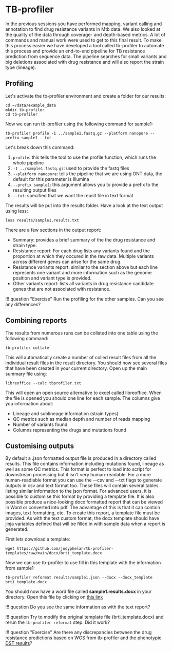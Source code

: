 # TB-profiler

In the previous sessions you have performed mapping, variant calling and annotation to find drug resistance variants in Mtb data. We also looked at the quality of the data through coverage- and depth-based metrics. A lot of commands and manual work were used to get to this final result. To make this process easier we have developed a tool called tb-profiler to automate this process and provide an end-to-end pipeline for TB resistance prediction from sequence data. The pipeline searches for small variants and big deletions associated with drug resistance and will also report the strain type (lineage). 

## Profiling

Let's activate the tb-profiler environment and create a folder for our results:

```
cd ~/data/example_data
mkdir tb-profiler
cd tb-profiler
```

Now we can run tb-profiler using the following command for sample1:

```
tb-profiler profile -1 ../sample1.fastq.gz --platform nanopore --prefix sample1 --txt
```

Let's break down this command:

1. `profile`: this tells the tool to use the profile function, which runs the whole pipeline 
2. `-1 ../sample1.fastq.gz`: used to provide the fastq files
3. `--platform nanopore`: tells the pipeline that we are using ONT data, the default for this parameter is Illumina
4. `--prefix sample1`: this argument allows you to provide a prefix to the resulting output files
5. `--txt`: specified that we want the reuslt file in text format

The results will be put into the results folder. Have a look at the text output using less:

```
less results/sample1.results.txt
```

There are a few sections in the output report:

* Summary: provides a brief summary of the the drug resistance and strain type.
* Resistance report: For each drug lists any variants found and the proportion at which they occured in the raw data. Multiple variants across different genes can arise for the same drug.
* Resistance variants report: similar to the section above but each line represents one variant and more information such as the genome position and variant type is provided.
* Other variants report: lists all variants in drug resistance candidate genes that are not associated with resistance.

!!! question "Exercise"
    Run the profiling for the other samples. Can you see any differences?

## Combining reports

The results from numerous runs can be collated into one table using the following command:

```
tb-profiler collate
```

This will automatically create a number of colled result files from all the individual result files in the result directory. You should now see several files that have been created in your current directory. Open up the main summary file using:

```
libreoffice --calc tbprofiler.txt
```

This will open an open source alternative to excel called libreoffice. When the file is opened you should one line for each sample. The columns give you information about:

* Lineage and sublineage information (strain types)
* QC metrics such as median depth and number of reads mapping
* Number of variants found
* Columns representing the drugs and mutations found

## Customising outputs

By default a .json formatted output file is produced in a directory called results. This file contains information including mutations found, lineage as well as some QC metrics. This format is perfect to load into script for downstream processing but it isn't very human-readable. For a more human-readlable format you can use the --csv and --txt flags to generate outputs in csv and text format too. These files will contain several tables listing similar information to the json format. For advanced users, it is possible to customise this format by providing a template file. It is also possible produce a nice-looking docx formatted report that can be viewed in Word or converted into pdf. The advantage of this is that it can contain images, text formatting, etc. To create this report, a template file must be provided. As with the text custom format, the docx template should have jinja variables defined that will be filled in with sample data when a report is generated. 

First lets download a template:

```
wget https://github.com/jodyphelan/tb-profiler-templates/raw/main/docx/brti_template.docx
```

Now we can use tb-profiler to use fill in this template with the information from sample1:

```
tb-profiler reformat results/sample1.json --docx --docx_template brti_template.docx
```

You should now have a word file called **sample1.results.docx** in your directory. Open this file by clicking on [this link](https://lshtm-my.sharepoint.com/:w:/g/personal/lsh1603403_lshtm_ac_uk/EXOZEpBubkVPu-Uq8oQRdD8B-evbmSXwyOaPWTt8vad3CQ?e=1ffiwL)

!!! question
    Do you see the same information as with the text report?

!!! question
    Try to modify the original template file (brti_template.docx) and rerun the `tb-profiler reformat` step. Did it work?

!!! question "Exercise"
    Are there any discrepancies between the drug resistance predictions based on WGS from tb-profiler and the phenotypic [DST results](/bioinformatics/data)?

